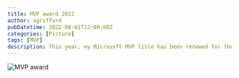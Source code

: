 ```yaml
---
title: MVP award 2022
author: agriffard
pubDatetime: 2022-08-01T12:00:00Z
categories: [Picture]
tags: [MVP]
description: This year, my Microsoft MVP title has been renewed for the 10th time.
---
```


![MVP award](/assets/blog/Microsoft-Most-Valuable-Professional/mvp2022.jpg)
